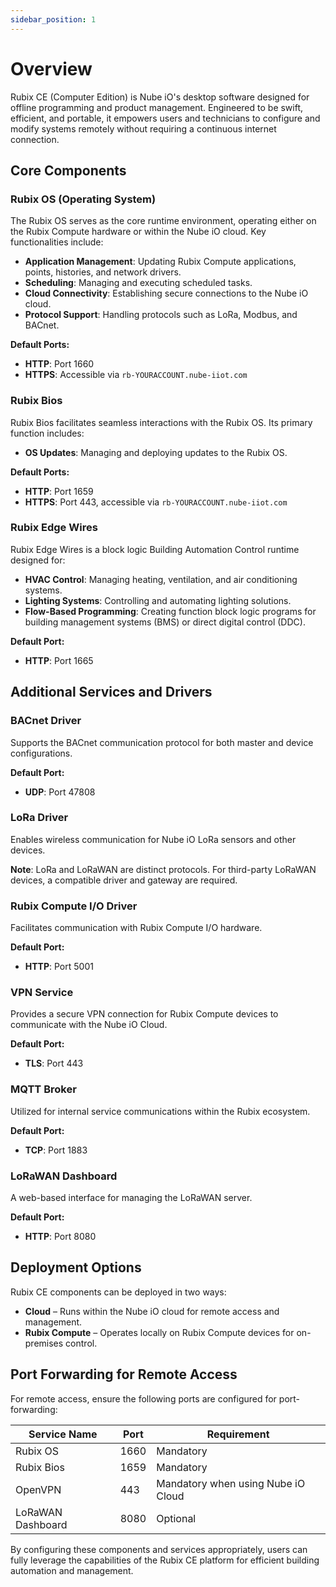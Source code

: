 ```yaml
---
sidebar_position: 1
---
```

# Overview

Rubix CE (Computer Edition) is Nube iO's desktop software designed for offline programming and product management. Engineered to be swift, efficient, and portable, it empowers users and technicians to configure and modify systems remotely without requiring a continuous internet connection.

## Core Components

### Rubix OS (Operating System)

The Rubix OS serves as the core runtime environment, operating either on the Rubix Compute hardware or within the Nube iO cloud. Key functionalities include:

- **Application Management**: Updating Rubix Compute applications, points, histories, and network drivers.
- **Scheduling**: Managing and executing scheduled tasks.
- **Cloud Connectivity**: Establishing secure connections to the Nube iO cloud.
- **Protocol Support**: Handling protocols such as LoRa, Modbus, and BACnet.

**Default Ports:**

- **HTTP**: Port 1660
- **HTTPS**: Accessible via `rb-YOURACCOUNT.nube-iiot.com`

### Rubix Bios

Rubix Bios facilitates seamless interactions with the Rubix OS. Its primary function includes:

- **OS Updates**: Managing and deploying updates to the Rubix OS.

**Default Ports:**

- **HTTP**: Port 1659
- **HTTPS**: Port 443, accessible via `rb-YOURACCOUNT.nube-iiot.com`

### Rubix Edge Wires

Rubix Edge Wires is a block logic Building Automation Control runtime designed for:

- **HVAC Control**: Managing heating, ventilation, and air conditioning systems.
- **Lighting Systems**: Controlling and automating lighting solutions.
- **Flow-Based Programming**: Creating function block logic programs for building management systems (BMS) or direct digital control (DDC).

**Default Port:**

- **HTTP**: Port 1665

## Additional Services and Drivers

### BACnet Driver

Supports the BACnet communication protocol for both master and device configurations.

**Default Port:**

- **UDP**: Port 47808

### LoRa Driver

Enables wireless communication for Nube iO LoRa sensors and other devices.

**Note**: LoRa and LoRaWAN are distinct protocols. For third-party LoRaWAN devices, a compatible driver and gateway are required.

### Rubix Compute I/O Driver

Facilitates communication with Rubix Compute I/O hardware.

**Default Port:**

- **HTTP**: Port 5001

### VPN Service

Provides a secure VPN connection for Rubix Compute devices to communicate with the Nube iO Cloud.

**Default Port:**

- **TLS**: Port 443

### MQTT Broker

Utilized for internal service communications within the Rubix ecosystem.

**Default Port:**

- **TCP**: Port 1883

### LoRaWAN Dashboard

A web-based interface for managing the LoRaWAN server.

**Default Port:**

- **HTTP**: Port 8080

## Deployment Options

Rubix CE components can be deployed in two ways:

- **Cloud** – Runs within the Nube iO cloud for remote access and management.
- **Rubix Compute** – Operates locally on Rubix Compute devices for on-premises control.

## Port Forwarding for Remote Access

For remote access, ensure the following ports are configured for port-forwarding:

| Service Name      | Port | Requirement                        |
| ----------------- | ---- | ---------------------------------- |
| Rubix OS          | 1660 | Mandatory                          |
| Rubix Bios        | 1659 | Mandatory                          |
| OpenVPN           | 443  | Mandatory when using Nube iO Cloud |
| LoRaWAN Dashboard | 8080 | Optional                           |

By configuring these components and services appropriately, users can fully leverage the capabilities of the Rubix CE platform for efficient building automation and management.